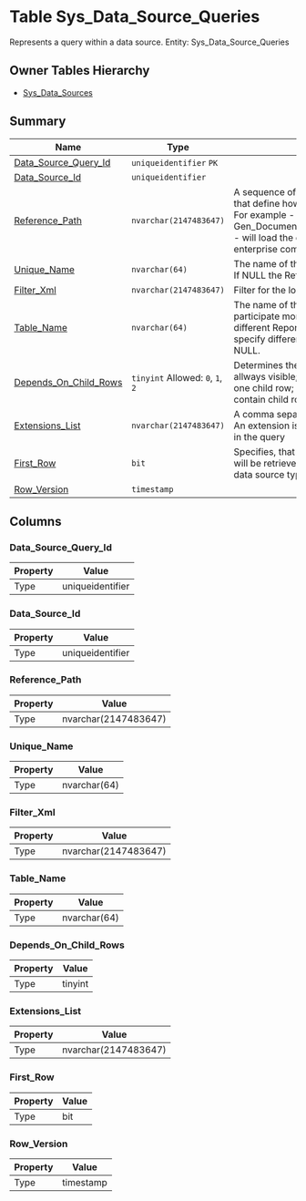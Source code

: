 # Table Sys_Data_Source_Queries

Represents a query within a data source. Entity: Sys_Data_Source_Queries

## Owner Tables Hierarchy

* [Sys_Data_Sources](Sys_Data_Sources.md)

## Summary

| Name | Type | Description |
| - | - | --- |
|[Data_Source_Query_Id](#data_source_query_id)|`uniqueidentifier` `PK`||
|[Data_Source_Id](#data_source_id)|`uniqueidentifier` ||
|[Reference_Path](#reference_path)|`nvarchar(2147483647)` |A sequence of table names and foreign key columns that define how the data will be loaded by this query. For example - Gen_Documents/Enterprise_Company_Id/Company_Id - will load the definition of the company for the enterprise company of a document.|
|[Unique_Name](#unique_name)|`nvarchar(64)` |The name of the data table in the printout datasource. If NULL the Reference_Path is used.|
|[Filter_Xml](#filter_xml)|`nvarchar(2147483647)` |Filter for the loaded table|
|[Table_Name](#table_name)|`nvarchar(64)` |The name of the report query. A Reference_Path can participate more than one time in the report but with different Report_Query_Name. This can be used to specify different filter for the same query. Can be NULL.|
|[Depends_On_Child_Rows](#depends_on_child_rows)|`tinyint` Allowed: `0`, `1`, `2`|Determines the visibility of rows in this table. 0 - allways visible; 1 - the row is visible if there is at least one child row; 2 - the row is visible if all sub-tables contain child rows|
|[Extensions_List](#extensions_list)|`nvarchar(2147483647)` |A comma separated list of report extension names. An extension is set of additional fields that participate in the query|
|[First_Row](#first_row)|`bit` |Specifies, that only the first row of the current query will be retrieved. Used and applied only when the data source type is not multitable.|
|[Row_Version](#row_version)|`timestamp` ||

## Columns

### Data_Source_Query_Id

| Property | Value |
| - | - |
|Type|uniqueidentifier|

### Data_Source_Id

| Property | Value |
| - | - |
|Type|uniqueidentifier|

### Reference_Path

| Property | Value |
| - | - |
|Type|nvarchar(2147483647)|

### Unique_Name

| Property | Value |
| - | - |
|Type|nvarchar(64)|

### Filter_Xml

| Property | Value |
| - | - |
|Type|nvarchar(2147483647)|

### Table_Name

| Property | Value |
| - | - |
|Type|nvarchar(64)|

### Depends_On_Child_Rows

| Property | Value |
| - | - |
|Type|tinyint|

### Extensions_List

| Property | Value |
| - | - |
|Type|nvarchar(2147483647)|

### First_Row

| Property | Value |
| - | - |
|Type|bit|

### Row_Version

| Property | Value |
| - | - |
|Type|timestamp|


